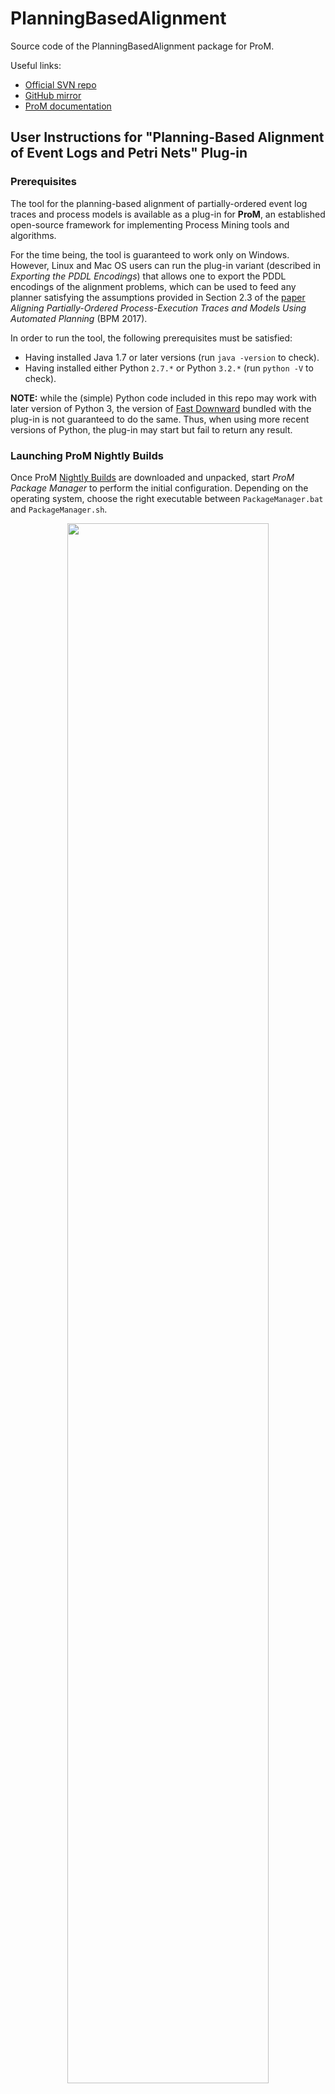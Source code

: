 # PlanningBasedAlignment

Source code of the PlanningBasedAlignment package for ProM.

Useful links:
- [Official SVN repo](https://svn.win.tue.nl/repos/prom/Packages/PlanningBasedAlignment/)
- [GitHub mirror](https://github.com/giacomolanciano/PlanningBasedAlignment)
- [ProM documentation](https://www.promtools.org/doku.php?id=docs:start)

## User Instructions for "Planning-Based Alignment of Event Logs and Petri Nets" Plug-in
### Prerequisites
The tool for the planning-based alignment of partially-ordered event log traces and process models is available as a plug-in for **ProM**,
an established open-source framework for implementing Process Mining tools and algorithms.

For the time being, the tool is guaranteed to work only on Windows.
However, Linux and Mac OS users can run the plug-in variant (described in *Exporting the PDDL Encodings*) that allows one to export the PDDL encodings
of the alignment problems, which can be used to feed any planner satisfying the assumptions provided in Section 2.3 of the 
[paper](http://ceur-ws.org/Vol-1920/BPM_2017_paper_187.pdf) 
*Aligning Partially-Ordered Process-Execution Traces and Models Using Automated Planning* (BPM 2017). 

In order to run the tool, the following prerequisites must be satisfied:
- Having installed Java 1.7 or later versions (run `java -version` to check).
- Having installed either Python `2.7.*` or Python `3.2.*` (run `python -V` to check).

**NOTE:** while the (simple) Python code included in this repo may work with later version of Python 3, the version of 
[Fast Downward](https://www.fast-downward.org/) bundled with the plug-in is not guaranteed to do the same. Thus, when using
more recent versions of Python, the plug-in may start but fail to return any result.

### Launching ProM Nightly Builds
Once ProM [Nightly Builds](http://www.promtools.org/doku.php?id=nightly) are downloaded and unpacked, 
start *ProM Package Manager* to perform the initial configuration.
Depending on the operating system, choose the right executable between `PackageManager.bat` and `PackageManager.sh`.
<br><p align="center"><img src="screenshots/pack_man.JPG" width=80%/></p>

The figure above shows the GUI that is presented after launching the package manager. Navigate to the "Not installed" 
tab and use the search bar to retrieve the "PlanningBasedAlignment" package from the list of available packages. 
Then, click on "Install" and wait for the completion. If the installation terminates with success, then the package should 
be visible in the list of the "Up to date" tab, together with the other packages it depends on.

It is now possible to start ProM to use the tool. Depending on the operative system, choose the right executable between 
`ProM.bat` and `ProM.sh`. The first start-up could take a while to complete, since some core components have to be loaded.

### Launching from Eclipse
In case you need a version of the plug-in that is not yet available from ProM Nightly Builds, or you need to test your own
changes, you can open this repo from Eclipse and use the provided [launch configuration]("ProM with UITopia (PlanningBasedAlignment).launch")
to get a development instance of ProM up and running.

### Using the tool
Once ProM GUI is loaded, it is possible to align event logs and process models.
For instance, one can use the material available at our repository, by selecting one of the synthetic process models
(encoded in *.pnml* format) and one of its related event logs (encoded in *.xes.gz* format).
In order to test the tool, perform the following steps:

1. Import the Petri net representing the process model by drag-and-dropping the .pnml file into the GUI.
Then, select "PNML Petri net files" from the dropdown menu and confirm.

2. Import the event log by drag-and-dropping the .xes.gz (or .xes) file into the GUI. Then, select "ProM log files (XESLite - MapDB)"
from the dropdown menu and confirm. The figure below shows how ProM GUI should look like at this point. 
The imported resources are listed and ready to be given as input to the plug-in.
<br><p align="center"><img src="screenshots/import_inputs.JPG" width=80%/></p>
    
3. Select the Petri net and the event log from the list and click on the "play" button in the right column of the GUI.
In this way, one can define which resources have to be considered as inputs. The figure below shows how ProM GUI should 
look like at this point.
<br><p align="center"><img src="screenshots/run_plugin_1.JPG" width=80%/></p>
    
4. Select "Planning-Based Alignment of Event Logs and Petri Nets" from the list of available plug-ins and click "Start".
    
5. As shown in the figure below, the plug-in may ask for the definition of a final marking for the process model
(i.e. the token distribution that must be reached for the *replay* of the trace to be terminated), that is needed for
the definition of the goal state of the planning problem. The user is allowed to define the marking on its own, or let the 
program derive it automatically from the process model structure.
<br><p align="center"><img src="screenshots/final_marking.JPG" width=80%/></p>
    
6. Select the suitable classifier from the dropdown list (cf. the figure below), in order to map each process activity to 
an event label. In the most of the cases, activities and events that are relates are also labelled with equal names and the 
"Event Name" classifier should work fine. In addition, the user is allowed to set the mapping individually for each activity,
in case the classifier does not map correctly. Then, click on "Continue".
<br><p align="center"><img src="screenshots/map_transition_event.JPG" width=80%/></p>

7. Set the search strategy to be used by the planner in order to find the alignments. Currently, the tool supports two different 
strategies, that respectively yields to optimal (Blind A*) and sub-optimal (Lazy Greedy Best-First) solutions. In addition, 
one can also use the other settings to filter the log, in order to align only a subset of the traces. The figure below shows
the dialog that prompts the user for these settings. Then, click on "Next".
<br><p align="center"><img src="screenshots/planner_settings.JPG" width=80%/></p>

8. Set the costs for the possible alignment moves through the panel shown in the figure below. By default, synchronous moves 
and model moves related to invisible transitions have cost equal to 0, while non-synchronous moves have cost equal to 1. 
Although, the user is allowed to change the costs in order to define different degrees of non-conformity. In addition, 
one can also state whether a (possible) partial ordering in the traces must be taken into account. Then, click on "Finish".
<br><p align="center"><img src="screenshots/actions_costs.JPG" width=80%/></p>

Once the computation is terminated, the GUI presents to the user the results of the alignment of the event log onto the Petri net. 
The user can choose between two different views (by selecting the related entry in the dropdown menu in the top right corner):

- The projection of the occurred deviations onto the process model, where each activity is colored according to the degree of 
non-conformity observed in the event log (for that particular activity). The darker the color, the more severe is the deviation 
from the prescribed behaviour. The figure below shows such visualization of the result.
<br><p align="center"><img src="screenshots/deviations.JPG" width=80%/></p>

- The list of aligned traces, in which all the sequences of alignment moves (i.e. the plans found after executing the planner) 
are reported and the type of each move is highlighted. In addition, in the right part of the view, a statics report is shown. 
The figure below shows such visualization of the result.
<br><p align="center"><img src="screenshots/aligned_traces.JPG" width=80%/></p>

### Exporting the PDDL Encodings
Despite the tool is integrate with the [Fast Downward](http://www.fast-downward.org) 
planning framework, one could be interested in aligning the event log and the process model using a different planner,
for instance, to compare the performances of two different implementations of the same search strategy. For these reasons, 
we developed a small variant of the tool (also provided as a ProM plug-in) that only allows for the export of the PDDL encoding 
of the alignment problems.

The usage is analogous to the previous plug-in for steps 1-3 and 5-8. Conversely, at step 4, the user has to select the 
plug-in variant "Generate PDDL Encoding for Planning-Based Alignment". Then, at the end of the configuration steps, choose the 
destination directory for the PDDL files. These output files can now be given as inputs to any compatible planner, to get the 
plans representing the aligned traces.

## Citation
Please consider citing:

```
@inproceedings{deLeoni2018aligning,
  title={Aligning partially-ordered process-execution traces and models using automated planning},
  author={de Leoni, Massimiliano and Lanciano, Giacomo and Marrella, Andrea},
  booktitle={Twenty-Eighth International Conference on Automated Planning and Scheduling},
  year={2018}
}
@inproceedings{deLeoni2017tool,
  title={A Tool for Aligning Event Logs and Prescriptive Process Models through Automated Planning.},
  author={de Leoni, Massimiliano and Lanciano, Giacomo and Marrella, Andrea},
  booktitle={15th International Conference on Business Process Management},
  year={2017}
}
```
